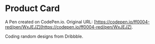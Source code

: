 # Product Card

A Pen created on CodePen.io. Original URL: [https://codepen.io/ff0004-red/pen/WxJEJZ](https://codepen.io/ff0004-red/pen/WxJEJZ).

Coding random designs from Dribbble.
